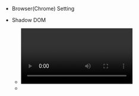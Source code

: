 
* Browser(Chrome) Setting

* Shadow DOM
  * <video>, <input type="range">
  * <template>
  * .createShadowRoot()
  * :host

* Custom Element
  * .registerElement
  * naming: x-custom-tag or unknowntag
  * :unresolved
  * lifecycle callback
    * created
    * attached
    * detached
    * attributeChanged

* New Input Type
  * hidden <input>
  * Inherit HTMLInputElement not works now
  * <input is="x-custom" /> hard to style

* Custom Dropdown
  * distribution and <content>
  * :content

* HTML import
  * document.currentScript.ownerDocument

* ^ and ^^

* Polymer and polyfills

!! Things changes all the time !!

